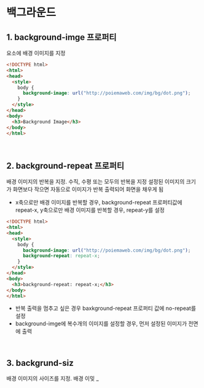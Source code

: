 # 백그라운드
## 1. background-imge 프로퍼티
요소에 배경 이미지를 지정
```html
<!DOCTYPE html>
<html>
<head>
  <style>
    body {
      background-image: url("http://poiemaweb.com/img/bg/dot.png");
    }
  </style>
</head>
<body>
  <h3>Background Image</h3>
</body>
</html>
```
<br>

## 2. background-repeat 프로퍼티
배경 이미지의 반복을 지정. 수직, 수평 또는 모두의 반복을 지정
설정된 이미지의 크기가 화면보다 작으면 자동으로 이미지가 반복 출력되어 화면을 채우게 됨
- x축으로만 배경 이미지를 반복할 경우, background-repeat 프로퍼티값에 repeat-x, y축으로만 배경 이미지를 반복할 경우, repeat-y를 설정
```html
<!DOCTYPE html>
<html>
<head>
  <style>
    body {
      background-image: url("http://poiemaweb.com/img/bg/dot.png");
      background-repeat: repeat-x;
    }
  </style>
</head>
<body>
  <h3>background-repeat: repeat-x;</h3>
</body>
</html>
```
- 반복 출력을 멈추고 싶은 경우 baxkground-repeat 프로퍼티 값에 no-repeat를 설정
- background-imge에 복수개의 이미지를 설정할 경우, 먼저 설정된 이미지가 전면에 출력
<br>


## 3. backgrund-siz
배경 이미지의 사이즈를 지정. 배경 이밎
_